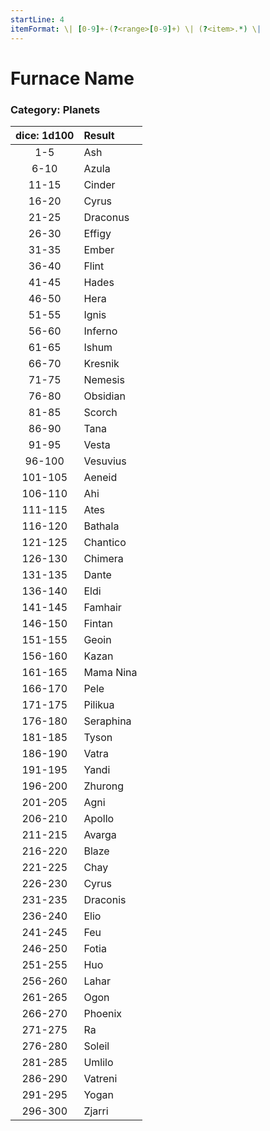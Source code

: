 ```yaml
---
startLine: 4
itemFormat: \| [0-9]+-(?<range>[0-9]+) \| (?<item>.*) \|
---
```

# Furnace Name
### Category: Planets

| dice: 1d100 | Result |
|:----:|:-------|
| 1-5 | Ash |
| 6-10 | Azula |
| 11-15 | Cinder |
| 16-20 | Cyrus |
| 21-25 | Draconus |
| 26-30 | Effigy |
| 31-35 | Ember |
| 36-40 | Flint |
| 41-45 | Hades |
| 46-50 | Hera |
| 51-55 | Ignis |
| 56-60 | Inferno |
| 61-65 | Ishum |
| 66-70 | Kresnik |
| 71-75 | Nemesis |
| 76-80 | Obsidian |
| 81-85 | Scorch |
| 86-90 | Tana |
| 91-95 | Vesta |
| 96-100 | Vesuvius |
| 101-105 | Aeneid |
| 106-110 | Ahi |
| 111-115 | Ates |
| 116-120 | Bathala |
| 121-125 | Chantico |
| 126-130 | Chimera |
| 131-135 | Dante |
| 136-140 | Eldi |
| 141-145 | Famhair |
| 146-150 | Fintan |
| 151-155 | Geoin |
| 156-160 | Kazan |
| 161-165 | Mama  Nina |
| 166-170 | Pele |
| 171-175 | Pilikua |
| 176-180 | Seraphina |
| 181-185 | Tyson |
| 186-190 | Vatra |
| 191-195 | Yandi |
| 196-200 | Zhurong |
| 201-205 | Agni |
| 206-210 | Apollo |
| 211-215 | Avarga |
| 216-220 | Blaze |
| 221-225 | Chay |
| 226-230 | Cyrus |
| 231-235 | Draconis |
| 236-240 | Elio |
| 241-245 | Feu |
| 246-250 | Fotia |
| 251-255 | Huo |
| 256-260 | Lahar |
| 261-265 | Ogon |
| 266-270 | Phoenix |
| 271-275 | Ra |
| 276-280 | Soleil |
| 281-285 | Umlilo |
| 286-290 | Vatreni |
| 291-295 | Yogan |
| 296-300 | Zjarri |
